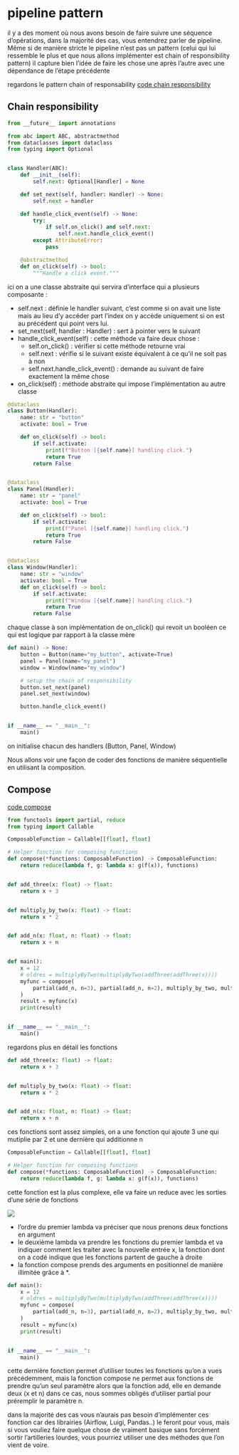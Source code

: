 ﻿# pipeline pattern

il y a des moment où nous avons besoin de faire suivre une séquence d’opérations, dans la majorité des cas, vous entendrez parler de pipeline. Même si de manière stricte le pipeline n’est pas un pattern (celui qui lui ressemble le plus et que nous allons implémenter est chain of responsibility pattern) il capture bien l’idée de faire les chose une après l’autre avec une dépendance de l’étape précédente

regardons le pattern chain of responsability [code chain responsibility](https://github.com/JonathanNdambaPro/code_adanced_course/blob/main/design%20patterns/pipeline%20pattern/chain_responsibility.py)

## Chain responsibility

```py
from __future__ import annotations

from abc import ABC, abstractmethod
from dataclasses import dataclass
from typing import Optional


class Handler(ABC):
    def __init__(self):
        self.next: Optional[Handler] = None

    def set_next(self, handler: Handler) -> None:
        self.next = handler

    def handle_click_event(self) -> None:
        try:
            if self.on_click() and self.next:
                self.next.handle_click_event()
        except AttributeError:
            pass

    @abstractmethod
    def on_click(self) -> bool:
        """Handle a click event."""
```
ici on a une classe abstraite qui servira d’interface qui a plusieurs composante :

- self.next : définie le handler suivant, c’est comme si on avait une liste mais au lieu d’y accéder part l’index on y accède uniquement si on est au précédent qui point vers lui.
- set\_next(self, handler : Handler) : sert à pointer vers le suivant
- handle\_click\_event(self) : cette méthode va faire deux chose :
  - self.on\_click() : vérifier si cette méthode retourne vrai
  - self.next : vérifie si le suivant existe équivalent à ce qu’il ne soit pas à non
  - self.next.handle\_click\_event() : demande au suivant de faire exactement la même chose
- on\_click(self) : méthode abstraite qui impose l’implémentation au autre classe

```py
@dataclass
class Button(Handler):
    name: str = "button"
    activate: bool = True

    def on_click(self) -> bool:
        if self.activate:
            print(f"Button [{self.name}] handling click.")
            return True
        return False


@dataclass
class Panel(Handler):
    name: str = "panel"
    activate: bool = True

    def on_click(self) -> bool:
        if self.activate:
            print(f"Panel [{self.name}] handling click.")
            return True
        return False


@dataclass
class Window(Handler):
    name: str = "window"
    activate: bool = True
    def on_click(self) -> bool:
        if self.activate:
            print(f"Window [{self.name}] handling click.")
            return True
        return False
```

chaque classe à son implémentation de on\_click() qui revoit un booléen ce qui est logique par rapport à la classe mère

```py
def main() -> None:
    button = Button(name="my_button", activate=True)
    panel = Panel(name="my_panel")
    window = Window(name="my_window")

    # setup the chain of responsibility
    button.set_next(panel)
    panel.set_next(window)

    button.handle_click_event()


if __name__ == "__main__":
    main()
```

on initialise chacun des handlers (Button, Panel, Window)

Nous allons voir une façon de coder des fonctions de manière séquentielle en utilisant la composition.

## Compose

[code compose](https://github.com/JonathanNdambaPro/code_adanced_course/blob/main/design%20patterns/pipeline%20pattern/composition.py)
```py
from functools import partial, reduce
from typing import Callable

ComposableFunction = Callable[[float], float]

# Helper function for composing functions
def compose(*functions: ComposableFunction) -> ComposableFunction:
    return reduce(lambda f, g: lambda x: g(f(x)), functions)


def add_three(x: float) -> float:
    return x + 3


def multiply_by_two(x: float) -> float:
    return x * 2


def add_n(x: float, n: float) -> float:
    return x + n


def main():
    x = 12
    # oldres = multiplyByTwo(multiplyByTwo(addThree(addThree(x))))
    myfunc = compose(
        partial(add_n, n=3), partial(add_n, n=2), multiply_by_two, multiply_by_two
    )
    result = myfunc(x)
    print(result)


if __name__ == "__main__":
    main()
```

regardons plus en détail les fonctions

```py
def add_three(x: float) -> float:
    return x + 3


def multiply_by_two(x: float) -> float:
    return x * 2


def add_n(x: float, n: float) -> float:
    return x + n
```
ces fonctions sont assez simples, on a une fonction qui ajoute 3 une qui mutiplie par 2 et une dernière qui additionne n

```py
ComposableFunction = Callable[[float], float]

# Helper function for composing functions
def compose(*functions: ComposableFunction) -> ComposableFunction:
    return reduce(lambda f, g: lambda x: g(f(x)), functions)
```
cette fonction est la plus complexe, elle va faire un reduce avec les sorties d’une série de fonctions

![](Aspose.Words.317399d3-a3a6-4d69-9467-bd1dc1674562.007.png)

- l’ordre du premier lambda va préciser que nous prenons deux fonctions en argument
- le deuxième lambda va prendre les fonctions du premier lambda et va indiquer comment les traiter avec la nouvelle entrée x, la fonction dont on a codé indique que les fonctions partent de gauche à droite
- la fonction compose prends des arguments en positionnel de manière illimitée grâce à \*.

```py
def main():
    x = 12
    # oldres = multiplyByTwo(multiplyByTwo(addThree(addThree(x))))
    myfunc = compose(
        partial(add_n, n=3), partial(add_n, n=2), multiply_by_two, multiply_by_two
    )
    result = myfunc(x)
    print(result)


if __name__ == "__main__":
    main()
```
cette dernière fonction permet d’utiliser toutes les fonctions qu’on a vues précédemment, mais la fonction compose ne permet aux fonctions de prendre qu’un seul paramètre alors que la fonction add, elle en demande deux (x et n) dans ce cas, nous sommes obligés d’utiliser partial pour préremplir le paramètre n.

dans la majorité des cas vous n’aurais pas besoin d’implémenter ces fonction car des librairies (Airflow, Luigi, Pandas..) le feront pour vous, mais si vous vouliez faire quelque chose de vraiment basique sans forcément sortir l’artilleries lourdes, vous pourriez utiliser une des méthodes que l’on vient de voire.

